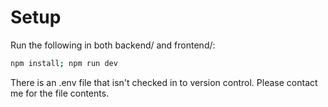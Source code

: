 # Setup
Run the following in both backend/ and frontend/:

```bash
npm install; npm run dev
```

There is an .env file that isn't checked in to version control. Please contact me for the file contents.
